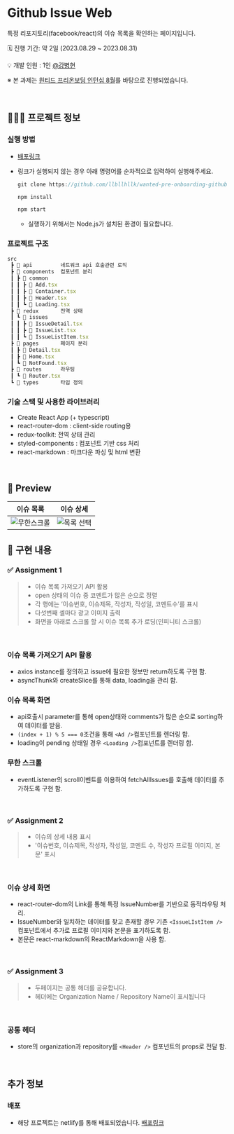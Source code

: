 # Github Issue Web

특정 리포지토리(facebook/react)의 이슈 목록을 확인하는 페이지입니다.

🗓️ 진행 기간: 약 2일 (2023.08.29 ~ 2023.08.31)

💡 개발 인원 : 1인 [@강병현](https://github.com/llbllhllk)

※ 본 과제는 [원티드 프리온보딩 인턴십 8월](https://www.wanted.co.kr/events/pre_ob_fe_12)를 바탕으로 진행되었습니다.

<br>

## 🧑🏻‍💻 프로젝트 정보

### 실행 방법

- [배포링크]()

- 링크가 실행되지 않는 경우 아래 명령어를 순차적으로 입력하여 실행해주세요.

  ```jsx
  git clone https://github.com/llbllhllk/wanted-pre-onboarding-github-issue-list.git

  npm install

  npm start
  ```

  - 실행하기 위해서는 Node.js가 설치된 환경이 필요합니다.

### 프로젝트 구조

```jsx
src
 ┣ 📂 api         네트워크 api 호출관련 로직
 ┣ 📂 components  컴포넌트 분리
 ┃ ┣ 📂 common
 ┃ ┃ ┣ 📄 Add.tsx
 ┃ ┃ ┣ 📄 Container.tsx
 ┃ ┃ ┣ 📄 Header.tsx
 ┃ ┃ ┗ 📄 Loading.tsx
 ┣ 📂 redux       전역 상태
 ┃ ┗ 📂 issues
 ┃ ┃ ┣ 📄 IssueDetail.tsx
 ┃ ┃ ┣ 📄 IssueList.tsx
 ┃ ┃ ┗ 📄 IssueListItem.tsx
 ┣ 📂 pages       페이지 분리
 ┃ ┣ 📄 Detail.tsx
 ┃ ┣ 📄 Home.tsx
 ┃ ┗ 📄 NotFound.tsx
 ┣ 📂 routes      라우팅
 ┃ ┗ 📄 Router.tsx
 ┗ 📂 types       타입 정의

```

### 기술 스택 및 사용한 라이브러리

- Create React App (+ typescript)
- react-router-dom : client-side routing용
- redux-toolkit: 전역 상태 관리
- styled-components : 컴포넌트 기반 css 처리
- react-markdown : 마크다운 파싱 및 html 변환

<br>

## 🎉 Preview

| 이슈 목록                                                                                                      | 이슈 상세                                                                                                     |
| -------------------------------------------------------------------------------------------------------------- | ------------------------------------------------------------------------------------------------------------- |
| ![무한스크롤](https://github.com/notusing11/react-issues/assets/33623123/92523090-5e16-4df2-8d17-5169ccd1ce6e) | ![목록 선택](https://github.com/notusing11/react-issues/assets/33623123/147b046c-b038-47aa-a9a4-b09c561c7dec) |

## 📝 구현 내용

### ✅ Assignment 1

> - 이슈 목록 가져오기 API 활용
> - open 상태의 이슈 중 코멘트가 많은 순으로 정렬
> - 각 행에는 ‘이슈번호, 이슈제목, 작성자, 작성일, 코멘트수’를 표시
> - 다섯번째 셀마다 광고 이미지 출력
> - 화면을 아래로 스크롤 할 시 이슈 목록 추가 로딩(인피니티 스크롤)

<br />

### 이슈 목록 가져오기 API 활용

- axios instance를 정의하고 issue에 필요한 정보만 return하도록 구현 함.
- asyncThunk와 createSlice를 통해 data, loading을 관리 함.

### 이슈 목록 화면

- api호출시 parameter를 통해 open상태와 comments가 많은 순으로 sorting하여 데이터를 받음.
- `(index + 1) % 5 === 0`조건을 통해 `<Ad />`컴포넌트를 렌더링 함.
- loading이 pending 상태일 경우 `<Loading />`컴포넌트를 렌더링 함.

### 무한 스크롤

- eventListener의 scroll이벤트를 이용하여 fetchAllIssues를 호출해 데이터를 추가하도록 구현 함.

<br>

### ✅ Assignment 2

> - 이슈의 상세 내용 표시
> - '이슈번호, 이슈제목, 작성자, 작성일, 코멘트 수, 작성자 프로필 이미지, 본문' 표시

<br/>

### 이슈 상세 화면

- react-router-dom의 Link를 통해 특정 IssueNumber를 기반으로 동적라우팅 처리.
- IssueNumber와 일치하는 데이터를 찾고 존재할 경우 기존 `<IssueLIstItem />`컴포넌트에서 추가로 프로필 이미지와 본문을 표기하도록 함.
- 본문은 react-markdown의 ReactMarkdown을 사용 함.

<br />

### ✅ Assignment 3

> - 두페이지는 공통 헤더를 공유합니다.
> - 헤더에는 Organization Name / Repository Name이 표시됩니다

<br />

### 공통 헤더

- store의 organization과 repository를 `<Header />` 컴포넌트의 props로 전달 함.

<br />

## 추가 정보

### 배포

- 해당 프로젝트는 netlify를 통해 배포되었습니다. [배포링크]()
